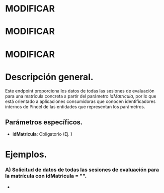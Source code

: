 # MODIFICAR
# MODIFICAR
# MODIFICAR

# Descripción general.

Este endpoint proporciona los datos de todas las sesiones de evaluación para una matrícula concreta a partir del parámetro *idMatricula*, por lo que está orientado a aplicaciones consumidoras que conocen identificadores internos de Pincel de las entidades que representan los parámetros.

## Parámetros específicos.

* **idMatricula**: Obligatorio (Ej. )

# Ejemplos.
### A) Solicitud de datos de todas las sesiones de evaluación para la matrícula con idMatricula = "".
* 
